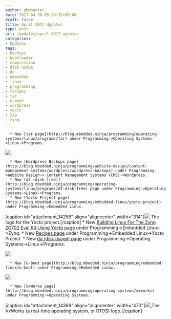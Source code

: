```yaml
---
author: gbmhunter
date: 2017-04-30 05:28:32+00:00
draft: false
title: April 2017 Updates
type: post
url: /updates/april-2017-updates
categories:
- Updates
tags:
- backups
- bootloader
- compression
- disk usage
- du
- embedded
- linux
- programming
- recipes
- tar
- u-boot
- wordpress
- yocto
- zip
- zynq
---
```



	  * New [tar page](http://blog.mbedded.ninja/programming/operating-systems/linux/programs/tar) under Programming->Operating Systems->Linux->Programs.  

   



[![](http://blog.mbedded.ninja/wp-content/uploads/2017/04/tar-3d-render.jpg)
](http://blog.mbedded.ninja/wp-content/uploads/2017/04/tar-3d-render.jpg)



	  * New [Wordpress Backups page](http://blog.mbedded.ninja/programming/website-design/content-management-systems/wordpress/wordpress-backups) under Programming->Website Design-> Content Management Systems (CMS)->Wordpress.
	  * New [df (disk free)](http://blog.mbedded.ninja/programming/operating-systems/linux/programs/df-disk-free) page under Programming->Operating Systems->Linux->Programs.
	  * New [Yocto Project page](http://blog.mbedded.ninja/programming/embedded-linux/yocto-project) under Programming->Embedded Linux.  

   

[caption id="attachment_14258" align="aligncenter" width="314"][![](http://blog.mbedded.ninja/wp-content/uploads/2017/04/the-yocto-project-logo.png)
](http://blog.mbedded.ninja/wp-content/uploads/2017/04/the-yocto-project-logo.png) The logo for the Yocto project.[/caption]
	  * New [Building Linux For The Zynq ZC702 Eval Kit Using Yocto page](http://blog.mbedded.ninja/programming/embedded-linux/zynq/building-linux-for-the-zynq-zc702-eval-kit-using-yocto) under Programming->Embedded Linux->Zynq.
	  * New [Recipes page](http://blog.mbedded.ninja/programming/embedded-linux/yocto-project/recipes) under Programming->Embedded Linux->Yocto Project.
	  * New [du (disk usage) page](http://blog.mbedded.ninja/programming/operating-systems/linux/programs/du-disk-usage) under Programming->Operating Systems->Linux->Programs.  



[![](http://blog.mbedded.ninja/wp-content/uploads/2017/04/hard-drive-disk-icon.png)
](http://blog.mbedded.ninja/wp-content/uploads/2017/04/hard-drive-disk-icon.png)



	  * New [U-Boot page](http://blog.mbedded.ninja/programming/embedded-linux/u-boot) under Programming->Embedded Linux.  

   



[![](http://blog.mbedded.ninja/wp-content/uploads/2017/04/u-boot-icon.png)
](http://blog.mbedded.ninja/wp-content/uploads/2017/04/u-boot-icon.png)



	  * New [VxWorks page](http://blog.mbedded.ninja/programming/operating-systems/vxworks) under Programming->Operating Systems.  

   

[caption id="attachment_14369" align="aligncenter" width="470"][![](http://blog.mbedded.ninja/wp-content/uploads/2017/04/vxworks-rtos-logo.png)
](http://blog.mbedded.ninja/wp-content/uploads/2017/04/vxworks-rtos-logo.png) The VxWorks (a real-time operating system, or RTOS) logo.[/caption]


